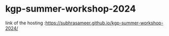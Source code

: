 # kgp-summer-workshop-2024
link of the hosting :https://subhrasameer.github.io/kgp-summer-workshop-2024/ 
